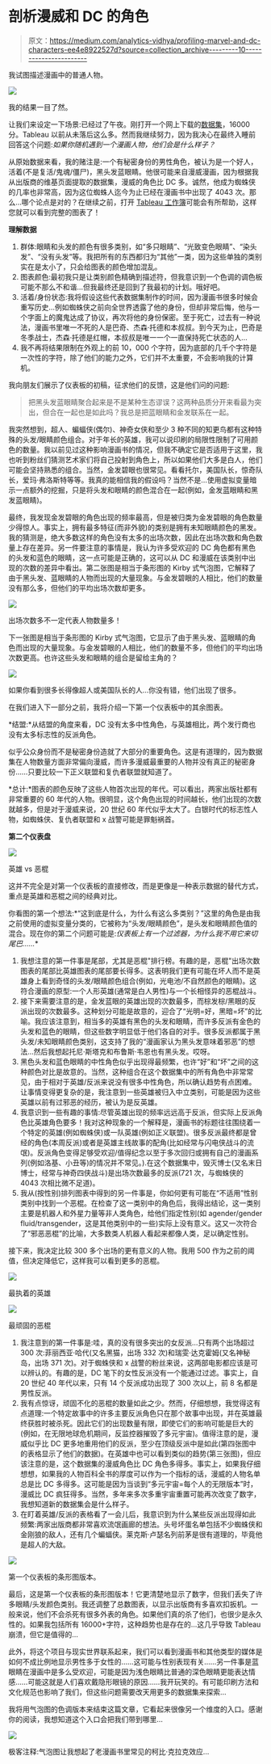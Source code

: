 # 剖析漫威和 DC 的角色

> 原文：<https://medium.com/analytics-vidhya/profiling-marvel-and-dc-characters-ee4e8922527d?source=collection_archive---------10----------------------->

我试图描述漫画中的普通人物。

![](img/49590600335ff9183bde56888c21b52f.png)

我的结果一目了然。

让我们来设定一下场景:已经过了午夜。刚打开一个网上下载的[数据集](https://www.kaggle.com/fivethirtyeight/fivethirtyeight-comic-characters-dataset)，16000 分。Tableau 以前从未落后这么多。然而我继续努力，因为我决心在最终入睡前回答这个问题:*如果你随机遇到一个漫画人物，他们会是什么样子？*

从原始数据来看，我的赌注是:一个有秘密身份的男性角色，被认为是一个好人，活着(不是复活/鬼魂/僵尸)，黑头发蓝眼睛。他很可能来自漫威漫画，因为根据我从出版商的维基页面提取的数据集，漫威的角色比 DC 多。诚然，他成为蜘蛛侠的几率也非常高，因为这位蜘蛛人迄今为止已经在漫画书中出现了 4043 次。那么…哪个论点是对的？在继续之前，打开 [Tableau 工作簿](https://public.tableau.com/app/profile/ordinary.twilight/viz/ProfilingMarvelandDCComicBookCharacters/SignificantCharacters)可能会有所帮助，这样您就可以看到完整的图表了！

**理解数据**

1.  群体:眼睛和头发的颜色有很多类别，如“多只眼睛”、“光致变色眼睛”、“染头发”、“没有头发”等。我把所有的东西都归为“其他”一类，因为这些单独的类别实在是太小了，只会给图表的颜色增加混乱。
2.  图表颜色:最初我只是让类别颜色精确到描述符，但我意识到一个色调的调色板可能不那么不和谐…但我最终还是回到了我最初的计划。哦好吧。
3.  活着/身份状态:我将假设这些代表数据集制作的时间，因为漫画书很多时候会重写历史…例如蜘蛛侠之前向全世界透露了他的身份，但却非常后悔，他与一个字面上的魔鬼达成了协议，再次将他的身份保密。至于死亡，过去有一种说法，漫画书里唯一不死的人是巴奇、杰森·托德和本叔叔。到今天为止，巴奇是冬季战士，杰森·托德是红帽，本叔叔是唯一一个一直保持死亡状态的人…
4.  我不再将结果限制在外观上的前 10，000 个字符，因为底部的几千个字符是一次性的字符，除了他们的能力之外，它们并不太重要，不会影响我的计算机。

我向朋友们展示了仪表板的初稿，征求他们的反馈，这是他们问的问题:

> 把黑头发蓝眼睛聚合起来是不是某种生态谬误？这两种品质分开来看最为突出，但合在一起也是如此吗？我总是把蓝眼睛和金发联系在一起。

我突然想到，超人、蝙蝠侠(偶尔)、神奇女侠和至少 3 种不同的知更鸟都有这种特殊的头发/眼睛颜色组合。对于年长的英雄，我可以说印刷的局限性限制了可用颜色的数量。我以前见过这种影响漫画书的情况，但我不确定它是否适用于这里，我也听到粉丝们猜测艺术家们将自己投射到角色上，所以如果他们大多是白人，他们可能会坚持熟悉的组合。当然，金发碧眼也很常见。看看托尔，美国队长，惊奇队长，爱玛·弗洛斯特等等。我真的能相信我的假设吗？当然不是…使用虚拟变量暗示一点额外的挖掘，只是将头发和眼睛的颜色混合在一起(例如，金发蓝眼睛和黑发蓝眼睛)。

最终，我发现金发碧眼的角色出现的频率最高，但是被归类为金发碧眼的角色数量少得惊人。事实上，拥有最多特征(而非外貌)的类别是拥有未知眼睛颜色的黑发。我的猜测是，绝大多数这样的角色没有太多的出场次数，因此在出场次数和角色数量上存在差异。另一件要注意的事情是，我认为许多受欢迎的 DC 角色都有黑色的头发和蓝色的眼睛，这一点可能是正确的，这可以从 DC 和漫威在该类别中出现的次数的差异中看出。第二张图是相当于条形图的 Kirby 式气泡图，它解释了由于黑头发、蓝眼睛的人物而出现的大量现象。与金发碧眼的人相比，他们的数量没有那么多，但他们的平均出场次数却更多。

![](img/b5d79e0fb5a61bd64487c9a69bf2f7af.png)

出场次数多不一定代表人物数量多！

下一张图是相当于条形图的 Kirby 式气泡图，它显示了由于黑头发、蓝眼睛的角色而出现的大量现象。与金发碧眼的人相比，他们的数量不多，但他们的平均出场次数更高。也许这些头发和眼睛的组合是留给主角的？

![](img/b1e2c84307a772bd2b4394688a4c90a7.png)

如果你看到很多长得像超人或美国队长的人…你没有错，他们出现了很多。

在我们进入下一部分之前，我将介绍一下第一个仪表板中的其余图表。

*结盟:*从结盟的角度来看，DC 没有太多中性角色，与英雄相比，两个发行商也没有太多标志性的反派角色。

似乎公众身份而不是秘密身份造就了大部分的重要角色。这是有道理的，因为数据集在人物数量方面非常偏向漫威，而许多漫威最重要的人物并没有真正的秘密身份……只要比较一下正义联盟和复仇者联盟就知道了。

*总计:*图表的颜色反映了这些人物首次出现的年代。可以看出，两家出版社都有非常重要的 60 年代的人物。很明显，这个角色出现的时间越长，他们出现的次数就越多，但是对于漫威来说，20 世纪 60 年代似乎太大了。白银时代的标志性人物，如蜘蛛侠、复仇者联盟和 x 战警可能是罪魁祸首。

**第二个仪表盘**

![](img/94cb5a81cff1a504e39a91bda28f1954.png)

英雄 vs 恶棍

这并不完全是对第一个仪表板的直接修改，而是更像是一种表示数据的替代方式，重点是英雄和恶棍之间的经典对比。

你看图的第一个想法:*“这到底是什么，为什么有这么多类别？”这里的角色是由我之前使用的虚拟变量分类的，它被称为“头发/眼睛颜色”，是头发和眼睛颜色值的混合。现在你的第二个问题可能是:*仪表板上有一个过滤器，为什么我不用它来切尾巴……**

1.  我想注意的第一件事是尾部，尤其是恶棍"排行榜。有趣的是，恶棍"出场次数图表的尾部比英雄图表的尾部要长得多。这表明我们更有可能在坏人而不是英雄身上看到奇怪的头发/眼睛颜色组合(例如，光电池/不自然颜色的眼睛)。这符合漫画的原型:一个人形英雄(通常是白人男性)与一个长相怪异的恶棍战斗。
2.  接下来需要注意的是，金发蓝眼的英雄出现的次数最多，而棕发棕/黑眼的反派出现的次数最多。这种划分可能是故意的，迎合了“光明=好，黑暗=坏”的比喻。我应该注意到，相当多的英雄有黑色的头发和眼睛，而许多反派有金色的头发和蓝色的眼睛，但这些数字明显低于他们各自的对手。很多反派都属于黑头发/未知眼睛颜色类别，这支持了我的“漫画家认为黑头发意味着邪恶”的想法…然后我想起托尼·斯塔克和布鲁斯·韦恩也有黑头发。哎呀。
3.  黑色头发和蓝色眼睛的中性角色似乎出现得最频繁，也许“好”和“坏”之间的这种颜色对比是故意的。当然，这种组合在这个数据集中的所有角色中非常常见，由于相对于英雄/反派来说没有很多中性角色，所以确认趋势有点困难。让事情变得更复杂的是，我注意到一些英雄被归入中立类别，可能是因为这些英雄以前有过邪恶的经历，被认为是反英雄。
4.  我意识到一些有趣的事情:尽管英雄出现的频率远远高于反派，但实际上反派角色比英雄角色要多！我对这种现象的一个解释是，漫画书的标题往往围绕着一个特定的英雄(例如蜘蛛侠)或一队英雄(例如正义联盟)。很多反派最终都是曾经的角色(本周反派)或者是英雄主线故事的配角(比如经常与闪电侠战斗的流氓)。反派角色变得足够受欢迎/值得纪念以至于多次回归或拥有自己的漫画系列(例如洛基、小丑等)的情况并不常见。).在这个数据集中，毁灭博士(又名末日博士，经常与神奇四侠战斗)是出场次数最多的反派(721 次，与蜘蛛侠的 4043 次相比微不足道)。
5.  我从(按性别)排列图表中得到的另一件事是，你如何更有可能在“不适用”性别类别中找到一个恶棍。在检查了这一类别中的角色后，我得出结论，这一类别主要是机器人和外星力量等非人类角色，给他们指定性别(如 agender/gender fluid/transgender，这是其他类别中的一些)实际上没有意义。这又一次符合了“邪恶恶棍”的比喻，大多数类人机器人看起来都像人类，足以确定性别。

接下来，我决定比较 300 多个出场的更有意义的人物。我用 500 作为之前的阈值，但决定降低它，这样我可以看到更多的恶棍。

![](img/e0b02424cf4bd4607dad7fb2c8977274.png)

最执着的英雄

![](img/e865dd52b8943a45e97e068a92b5eb25.png)

最顽固的恶棍

1.  我注意到的第一件事是:哇，真的没有很多突出的女反派…只有两个出场超过 300 次:菲丽西亚·哈代(又名黑猫，出场 332 次)和瑞雯·达克霍姆(又名神秘岛，出场 371 次)。对于蜘蛛侠和 x 战警的粉丝来说，这两部电影都应该是可以辨认的。有趣的是，DC 笔下的女性反派没有一个能通过过滤。事实上，自 20 世纪 40 年代以来，只有 14 个反派成功出现了 300 次以上，前 8 名都是男性反派。
2.  我有点惊讶，顽固不化的恶棍的数量如此之少。然而，仔细想想，我觉得这有点道理:一个特定故事中的许多主要反派角色只在那个故事中出现，并在英雄最终获胜时被杀死。因此它们的出现数量有限，即使它们的影响可能是巨大的(例如，在无限地球危机期间，反监控器摧毁了多元宇宙)。值得注意的是，漫威似乎比 DC 更多地重用他们的反派，至少在顶级反派中是如此(第四张图中的表格显示了他们的数据)。在英雄中也可以看到类似的趋势(第三张图)，但应该注意的是，这个数据集的漫威角色比 DC 角色多得多。事实上，如果我仔细想想，如果我的人物百科全书的厚度可以作为一个指标的话，漫威的人物名单总是比 DC 多得多。这可能是因为当谈到“多元宇宙=每个人的无限版本”时，漫威比 DC 疯狂得多。当然，多年来多次多重宇宙重置可能再次改变了数字，我想知道新的数据集会是什么样子。
3.  在盯着英雄/反派的表格看了一会儿后，我意识到为什么某些反派出现得如此频繁:两家出版商都非常喜欢流氓画廊的想法。头号坏蛋名单包括不少蜘蛛侠和金刚狼的敌人，还有几个蝙蝠侠。莱克斯·卢瑟名列前茅是很有道理的，毕竟他是超人的大敌。

![](img/73bef9ff3204a753a187f32fa82c8b9a.png)

第一个仪表板的条形图版本。

最后，这是第一个仪表板的条形图版本！它更清楚地显示了数字，但我们丢失了许多眼睛/头发颜色类别。我还调整了总数图表，以显示出版商有多喜欢扣扳机。一般来说，他们不会杀死有很多外表的角色。如果他们真的杀了他们，也很少是永久性的。如果我包括所有 16000+字符，这种趋势也是存在的…这几乎导致 Tableau 崩溃，但它是值得的…

此外，将这个项目与现实世界联系起来，我们可以看到漫画书和其他类型的媒体是如何不成比例地显示男性多于女性的……这可能与性别表现有关……另一件事是蓝眼睛在漫画中是多么受欢迎，可能是因为浅色眼睛比普通的深色眼睛更能表达情感……可能这就是人们喜欢戴隐形眼镜的原因……我开玩笑的。有可能印刷方法和文化规范也影响了我们，但这些问题需要改天用更多的数据集来探索…

我将用气泡图的色调版本来结束这篇文章，它看起来很像另一个维度的入口。感谢你的阅读，我想知道这个入口会把我们带到哪里…

![](img/65e6b5ba52cd1cb34461511c79cf5eb9.png)

极客注释:气泡图让我想起了老漫画书里常见的柯比·克拉克效应…
